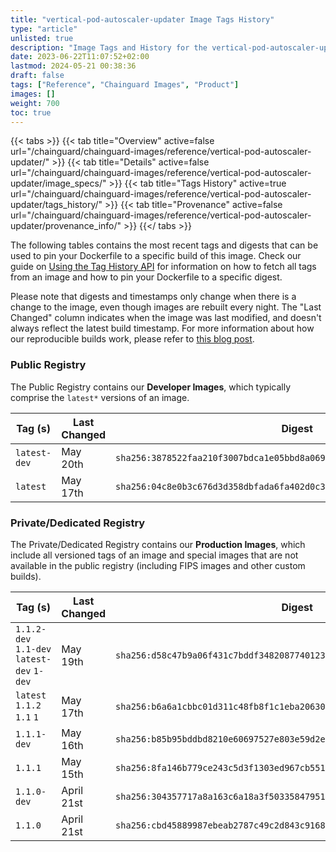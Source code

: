 ```yaml
---
title: "vertical-pod-autoscaler-updater Image Tags History"
type: "article"
unlisted: true
description: "Image Tags and History for the vertical-pod-autoscaler-updater Chainguard Image"
date: 2023-06-22T11:07:52+02:00
lastmod: 2024-05-21 00:38:36
draft: false
tags: ["Reference", "Chainguard Images", "Product"]
images: []
weight: 700
toc: true
---
```


{{< tabs >}}
{{< tab title="Overview" active=false url="/chainguard/chainguard-images/reference/vertical-pod-autoscaler-updater/" >}}
{{< tab title="Details" active=false url="/chainguard/chainguard-images/reference/vertical-pod-autoscaler-updater/image_specs/" >}}
{{< tab title="Tags History" active=true url="/chainguard/chainguard-images/reference/vertical-pod-autoscaler-updater/tags_history/" >}}
{{< tab title="Provenance" active=false url="/chainguard/chainguard-images/reference/vertical-pod-autoscaler-updater/provenance_info/" >}}
{{</ tabs >}}

The following tables contains the most recent tags and digests that can be used to pin your Dockerfile to a specific build of this image. Check our guide on [Using the Tag History API](/chainguard/chainguard-images/using-the-tag-history-api/) for information on how to fetch all tags from an image and how to pin your Dockerfile to a specific digest.

Please note that digests and timestamps only change when there is a change to the image, even though images are rebuilt every night. The "Last Changed" column indicates when the image was last modified, and doesn't always reflect the latest build timestamp. For more information about how our reproducible builds work, please refer to [this blog post](https://www.chainguard.dev/unchained/reproducing-chainguards-reproducible-image-builds).

### Public Registry
The Public Registry contains our **Developer Images**, which typically comprise the `latest*` versions of an image.

| Tag (s)       | Last Changed | Digest                                                                    |
|---------------|--------------|---------------------------------------------------------------------------|
|  `latest-dev` | May 20th     | `sha256:3878522faa210f3007bdca1e05bbd8a0699e7be848670b4fbd4310eb852f4fb4` |
|  `latest`     | May 17th     | `sha256:04c8e0b3c676d3d358dbfada6fa402d0c3d92e86ff0e3bbf5a92b1d5b3cbca9a` |


### Private/Dedicated Registry
The Private/Dedicated Registry contains our **Production Images**, which include all versioned tags of an image and special images that are not available in the public registry (including FIPS images and other custom builds).

| Tag (s)                                     | Last Changed | Digest                                                                    |
|---------------------------------------------|--------------|---------------------------------------------------------------------------|
|  `1.1.2-dev` `1.1-dev` `latest-dev` `1-dev` | May 19th     | `sha256:d58c47b9a06f431c7bddf3482087740123691607d5dff80bc91ff272345ab8cb` |
|  `latest` `1.1.2` `1.1` `1`                 | May 17th     | `sha256:b6a6a1cbbc01d311c48fb8f1c1eba20630a581de92637a8ee7b09827a019dd9e` |
|  `1.1.1-dev`                                | May 16th     | `sha256:b85b95bddbd8210e60697527e803e59d2effeea02b9bf8e5bd61a938e1da32c2` |
|  `1.1.1`                                    | May 15th     | `sha256:8fa146b779ce243c5d3f1303ed967cb551633857bfb1d1ed94b23e3a090df847` |
|  `1.1.0-dev`                                | April 21st   | `sha256:304357717a8a163c6a18a3f50335847951a8fb59675f11682b83608f62831b60` |
|  `1.1.0`                                    | April 21st   | `sha256:cbd45889987ebeab2787c49c2d843c916871dfcb017aa67be67d28eb7e588208` |

